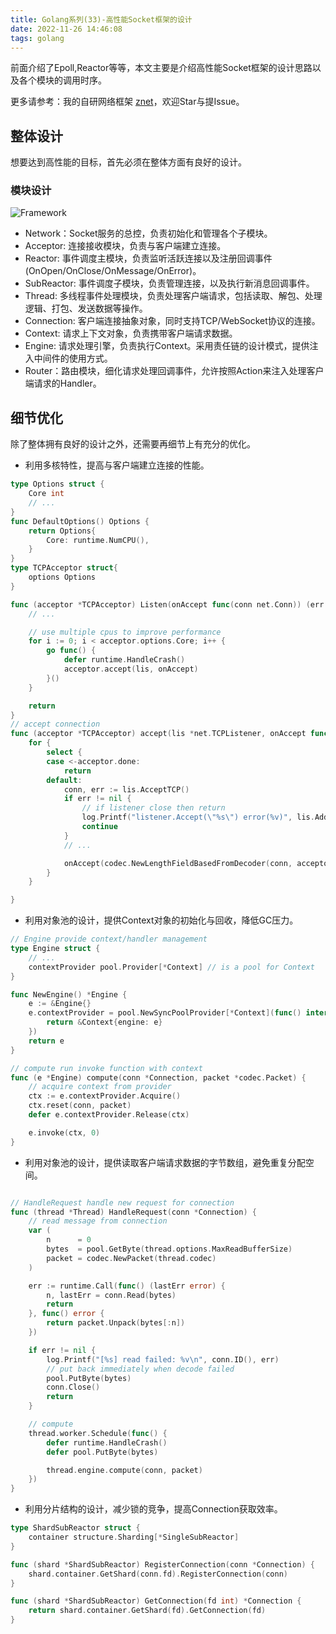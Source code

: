 ```yaml
---
title: Golang系列(33)-高性能Socket框架的设计
date: 2022-11-26 14:46:08
tags: golang
---
```

前面介绍了Epoll,Reactor等等，本文主要是介绍高性能Socket框架的设计思路以及各个模块的调用时序。

更多请参考：我的自研网络框架 [znet](https://github.com/ebar-go/znet)，欢迎Star与提Issue。

## 整体设计
想要达到高性能的目标，首先必须在整体方面有良好的设计。

### 模块设计
![Framework](http://assets.processon.com/chart_image/62b3d00e637689074ac74fb3.png?1)
- Network：Socket服务的总控，负责初始化和管理各个子模块。
- Acceptor: 连接接收模块，负责与客户端建立连接。
- Reactor: 事件调度主模块，负责监听活跃连接以及注册回调事件(OnOpen/OnClose/OnMessage/OnError)。
- SubReactor: 事件调度子模块，负责管理连接，以及执行新消息回调事件。
- Thread: 多线程事件处理模块，负责处理客户端请求，包括读取、解包、处理逻辑、打包、发送数据等操作。
- Connection: 客户端连接抽象对象，同时支持TCP/WebSocket协议的连接。
- Context: 请求上下文对象，负责携带客户端请求数据。
- Engine: 请求处理引擎，负责执行Context。采用责任链的设计模式，提供注入中间件的使用方式。
- Router：路由模块，细化请求处理回调事件，允许按照Action来注入处理客户端请求的Handler。

<!--more-->

## 细节优化
除了整体拥有良好的设计之外，还需要再细节上有充分的优化。
- 利用多核特性，提高与客户端建立连接的性能。
```go
type Options struct {
    Core int
    // ...
}
func DefaultOptions() Options {
	return Options{
		Core: runtime.NumCPU(),
    }
}
type TCPAcceptor struct{
    options Options
}

func (acceptor *TCPAcceptor) Listen(onAccept func(conn net.Conn)) (err error) {
	// ...

	// use multiple cpus to improve performance
	for i := 0; i < acceptor.options.Core; i++ {
		go func() {
			defer runtime.HandleCrash()
			acceptor.accept(lis, onAccept)
		}()
	}

	return
}
// accept connection
func (acceptor *TCPAcceptor) accept(lis *net.TCPListener, onAccept func(conn net.Conn)) {
	for {
		select {
		case <-acceptor.done:
			return
		default:
			conn, err := lis.AcceptTCP()
			if err != nil {
				// if listener close then return
				log.Printf("listener.Accept(\"%s\") error(%v)", lis.Addr().String(), err)
				continue
			}
			// ...

			onAccept(codec.NewLengthFieldBasedFromDecoder(conn, acceptor.options.LengthOffset))
		}
	}

}
```
- 利用对象池的设计，提供Context对象的初始化与回收，降低GC压力。
```go
// Engine provide context/handler management
type Engine struct {
    // ...
	contextProvider pool.Provider[*Context] // is a pool for Context
}

func NewEngine() *Engine {
	e := &Engine{}
	e.contextProvider = pool.NewSyncPoolProvider[*Context](func() interface{} {
		return &Context{engine: e}
	})
	return e
}

// compute run invoke function with context
func (e *Engine) compute(conn *Connection, packet *codec.Packet) {
	// acquire context from provider
	ctx := e.contextProvider.Acquire()
	ctx.reset(conn, packet)
	defer e.contextProvider.Release(ctx)

	e.invoke(ctx, 0)
}

```
- 利用对象池的设计，提供读取客户端请求数据的字节数组，避免重复分配空间。
```go

// HandleRequest handle new request for connection
func (thread *Thread) HandleRequest(conn *Connection) {
	// read message from connection
	var (
		n      = 0
		bytes  = pool.GetByte(thread.options.MaxReadBufferSize)
		packet = codec.NewPacket(thread.codec)
	)

	err := runtime.Call(func() (lastErr error) {
		n, lastErr = conn.Read(bytes)
		return
	}, func() error {
		return packet.Unpack(bytes[:n])
	})

	if err != nil {
		log.Printf("[%s] read failed: %v\n", conn.ID(), err)
		// put back immediately when decode failed
		pool.PutByte(bytes)
		conn.Close()
		return
	}

	// compute
	thread.worker.Schedule(func() {
		defer runtime.HandleCrash()
		defer pool.PutByte(bytes)

		thread.engine.compute(conn, packet)
	})
}
```
- 利用分片结构的设计，减少锁的竞争，提高Connection获取效率。
```go
type ShardSubReactor struct {
	container structure.Sharding[*SingleSubReactor]
}

func (shard *ShardSubReactor) RegisterConnection(conn *Connection) {
	shard.container.GetShard(conn.fd).RegisterConnection(conn)
}

func (shard *ShardSubReactor) GetConnection(fd int) *Connection {
	return shard.container.GetShard(fd).GetConnection(fd)
}

```